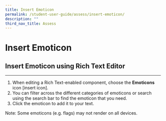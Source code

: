 ```yaml
---
title: Insert Emoticon
permalink: /student-user-guide/assess/insert-emoticon/
description: ""
third_nav_title: Assess
---
```

<h1 id="insert-emoticon">Insert Emoticon</h1>
<h2 id="-insert-emoticon-using-rich-text-editor-"><strong>Insert Emoticon using Rich Text Editor</strong></h2>
<hr>
<ol>
<li>When editing a Rich Text-enabled component, choose the <strong>Emoticons</strong> icon [insert icon].</li>
<li>You can filter across the different categories of emoticons or search using the search bar to find the emoticon that you need.</li>
<li>Click the emoticon to add it to your text.</li>
</ol>
<p>Note: Some emoticons (e.g. flags) may not render on all devices.</p>
